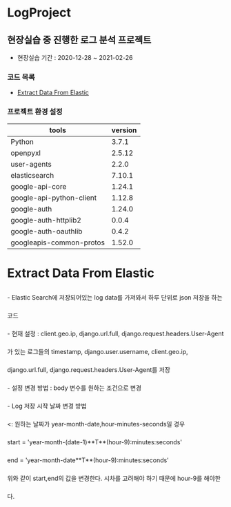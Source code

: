 # LogProject

<h2>현장실습 중 진행한 로그 분석 프로젝트</h2>

- 현장실습 기간 : 2020-12-28 ~ 2021-02-26

<h3> 코드 목록 </h3>

- [Extract Data From Elastic](#extract-data-from-elastic)

<h3>프로젝트 환경 설정</h3>

|tools|version|
|-----|-------|
|Python|3.7.1|
|openpyxl|2.5.12|
|user-agents|2.2.0|
|elasticsearch|7.10.1|
|google-api-core|1.24.1|
|google-api-python-client|1.12.8|
|google-auth|1.24.0|
|google-auth-httplib2|0.0.4|
|google-auth-oauthlib|0.4.2|
|googleapis-common-protos|1.52.0|

# Extract Data From Elastic
<p style="line-height: 300%">
- Elastic Search에 저장되어있는 log data를 가져와서 하루 단위로 json 저장을 하는 코드 <br>
- 현재 설정 : client.geo.ip, django.url.full, django.request.headers.User-Agent가 있는 로그들의 timestamp, django.user.username, client.geo.ip, django.url.full, django.request.headers.User-Agent를 저장<br>
- 설정 변경 방법 : body 변수를 원하는 조건으로 변경<br>
- Log 저장 시작 날짜 변경 방법 <br>
  <: 원하는 날짜가 year-month-date,hour-minutes-seconds일 경우 <br>
    start = 'year-month-(date-1)**T**(hour-9):minutes:seconds' <br>
    end = 'year-month-date**T**(hour-9):minutes:seconds'<br>
    위와 같이 start,end의 값을 변경한다.
    시차를 고려해야 하기 때문에 hour-9를 해야한다.
 </p>
